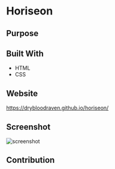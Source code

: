 # Horiseon

## Purpose

## Built With
* HTML
* CSS
 
## Website
https://drybloodraven.github.io/horiseon/

## Screenshot
![screenshot]()

## Contribution